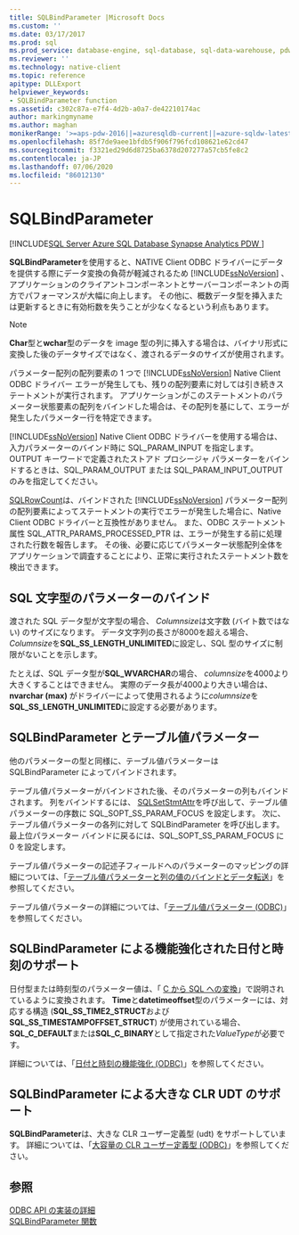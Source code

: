 ```yaml
---
title: SQLBindParameter |Microsoft Docs
ms.custom: ''
ms.date: 03/17/2017
ms.prod: sql
ms.prod_service: database-engine, sql-database, sql-data-warehouse, pdw
ms.reviewer: ''
ms.technology: native-client
ms.topic: reference
apitype: DLLExport
helpviewer_keywords:
- SQLBindParameter function
ms.assetid: c302c87a-e7f4-4d2b-a0a7-de42210174ac
author: markingmyname
ms.author: maghan
monikerRange: '>=aps-pdw-2016||=azuresqldb-current||=azure-sqldw-latest||>=sql-server-2016||=sqlallproducts-allversions||>=sql-server-linux-2017||=azuresqldb-mi-current'
ms.openlocfilehash: 85f7de9aee1bfdb5f906f796fcd108621e62cd47
ms.sourcegitcommit: f3321ed29d6d8725ba6378d207277a57cb5fe8c2
ms.contentlocale: ja-JP
ms.lasthandoff: 07/06/2020
ms.locfileid: "86012130"
---
```

# <a name="sqlbindparameter"></a>SQLBindParameter
[!INCLUDE[SQL Server Azure SQL Database Synapse Analytics PDW ](../../includes/applies-to-version/sql-asdb-asdbmi-asa-pdw.md)]

  **SQLBindParameter**を使用すると、NATIVE Client ODBC ドライバーにデータを提供する際にデータ変換の負荷が軽減されるため [!INCLUDE[ssNoVersion](../../includes/ssnoversion-md.md)] 、アプリケーションのクライアントコンポーネントとサーバーコンポーネントの両方でパフォーマンスが大幅に向上します。 その他に、概数データ型を挿入または更新するときに有効桁数を失うことが少なくなるという利点もあります。  
  
> [!NOTE]  
>  **Char**型と**wchar**型のデータを image 型の列に挿入する場合は、バイナリ形式に変換した後のデータサイズではなく、渡されるデータのサイズが使用されます。  
  
 パラメーター配列の配列要素の 1 つで [!INCLUDE[ssNoVersion](../../includes/ssnoversion-md.md)] Native Client ODBC ドライバー エラーが発生しても、残りの配列要素に対しては引き続きステートメントが実行されます。 アプリケーションがこのステートメントのパラメーター状態要素の配列をバインドした場合は、その配列を基にして、エラーが発生したパラメーター行を特定できます。  
  
 [!INCLUDE[ssNoVersion](../../includes/ssnoversion-md.md)] Native Client ODBC ドライバーを使用する場合は、入力パラメーターのバインド時に SQL_PARAM_INPUT を指定します。 OUTPUT キーワードで定義されたストアド プロシージャ パラメーターをバインドするときは、SQL_PARAM_OUTPUT または SQL_PARAM_INPUT_OUTPUT のみを指定してください。  
  
 [SQLRowCount](../../relational-databases/native-client-odbc-api/sqlrowcount.md)は、バインドされた [!INCLUDE[ssNoVersion](../../includes/ssnoversion-md.md)] パラメーター配列の配列要素によってステートメントの実行でエラーが発生した場合に、Native Client ODBC ドライバーと互換性がありません。 また、ODBC ステートメント属性 SQL_ATTR_PARAMS_PROCESSED_PTR は、エラーが発生する前に処理された行数を報告します。 その後、必要に応じてパラメーター状態配列全体をアプリケーションで調査することにより、正常に実行されたステートメント数を検出できます。  
  
## <a name="binding-parameters-for-sql-character-types"></a>SQL 文字型のパラメーターのバインド  
 渡された SQL データ型が文字型の場合、 *Columnsize*は文字数 (バイト数ではない) のサイズになります。 データ文字列の長さが8000を超える場合、 *Columnsize*を**SQL_SS_LENGTH_UNLIMITED**に設定し、SQL 型のサイズに制限がないことを示します。  
  
 たとえば、SQL データ型が**SQL_WVARCHAR**の場合、 *columnsize*を4000より大きくすることはできません。 実際のデータ長が4000より大きい場合は、 **nvarchar (max)** がドライバーによって使用されるように*columnsize*を**SQL_SS_LENGTH_UNLIMITED**に設定する必要があります。  
  
## <a name="sqlbindparameter-and-table-valued-parameters"></a>SQLBindParameter とテーブル値パラメーター  
 他のパラメーターの型と同様に、テーブル値パラメーターは SQLBindParameter によってバインドされます。  
  
 テーブル値パラメーターがバインドされた後、そのパラメーターの列もバインドされます。 列をバインドするには、 [SQLSetStmtAttr](../../relational-databases/native-client-odbc-api/sqlsetstmtattr.md)を呼び出して、テーブル値パラメーターの序数に SQL_SOPT_SS_PARAM_FOCUS を設定します。 次に、テーブル値パラメーターの各列に対して SQLBindParameter を呼び出します。 最上位パラメーター バインドに戻るには、SQL_SOPT_SS_PARAM_FOCUS に 0 を設定します。  
  
 テーブル値パラメーターの記述子フィールドへのパラメーターのマッピングの詳細については、「[テーブル値パラメーターと列の値のバインドとデータ転送](../../relational-databases/native-client-odbc-table-valued-parameters/binding-and-data-transfer-of-table-valued-parameters-and-column-values.md)」を参照してください。  
  
 テーブル値パラメーターの詳細については、「[テーブル値パラメーター &#40;ODBC&#41;](../../relational-databases/native-client-odbc-table-valued-parameters/table-valued-parameters-odbc.md)」を参照してください。  
  
## <a name="sqlbindparameter-support-for-enhanced-date-and-time-features"></a>SQLBindParameter による機能強化された日付と時刻のサポート  
 日付型または時刻型のパラメーター値は、「 [C から SQL への変換](../../relational-databases/native-client-odbc-date-time/datetime-data-type-conversions-from-c-to-sql.md)」で説明されているように変換されます。 **Time**と**datetimeoffset**型のパラメーターには、対応する構造 (**SQL_SS_TIME2_STRUCT**および**SQL_SS_TIMESTAMPOFFSET_STRUCT**) が使用されている場合、 **SQL_C_DEFAULT**または**SQL_C_BINARY**として指定された*ValueType*が必要です。  
  
 詳細については、「[日付と時刻の機能強化 &#40;ODBC&#41;](../../relational-databases/native-client-odbc-date-time/date-and-time-improvements-odbc.md)」を参照してください。  
  
## <a name="sqlbindparameter-support-for-large-clr-udts"></a>SQLBindParameter による大きな CLR UDT のサポート  
 **SQLBindParameter**は、大きな CLR ユーザー定義型 (udt) をサポートしています。 詳細については、「[大容量の CLR ユーザー定義型 &#40;ODBC&#41;](../../relational-databases/native-client/odbc/large-clr-user-defined-types-odbc.md)」を参照してください。  
  
## <a name="see-also"></a>参照  
 [ODBC API の実装の詳細](../../relational-databases/native-client-odbc-api/odbc-api-implementation-details.md)   
 [SQLBindParameter 関数](https://go.microsoft.com/fwlink/?LinkId=59328)  
  
  
